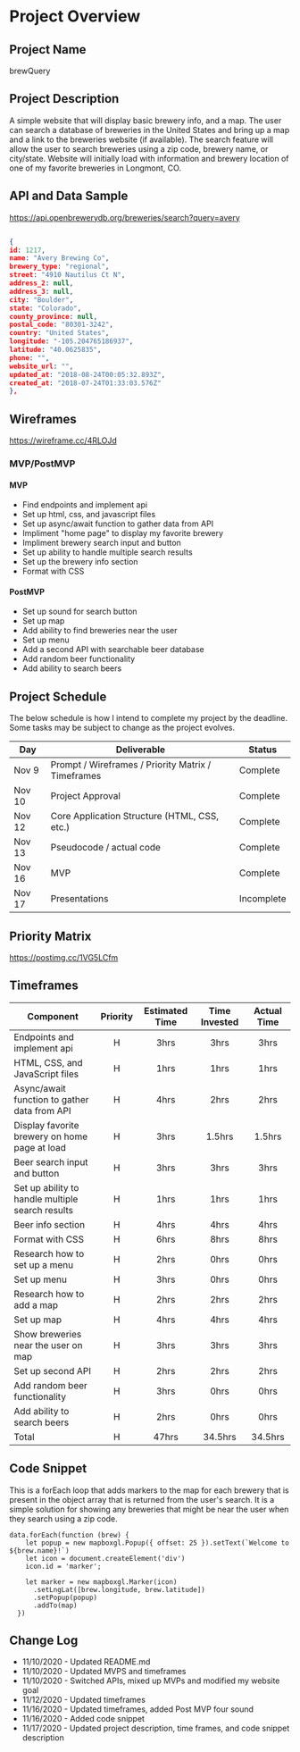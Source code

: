 # Project Overview

## Project Name

brewQuery

## Project Description

A simple website that will display basic brewery info, and a map. The user can search a database of breweries in the United States and bring up a map and a link to the breweries website (if available). The search feature will allow the user to search breweries using a zip code, brewery name, or city/state. Website will initially load with information and brewery location of one of my favorite breweries in Longmont, CO.

## API and Data Sample
https://api.openbrewerydb.org/breweries/search?query=avery

```JSON

{
id: 1217,
name: "Avery Brewing Co",
brewery_type: "regional",
street: "4910 Nautilus Ct N",
address_2: null,
address_3: null,
city: "Boulder",
state: "Colorado",
county_province: null,
postal_code: "80301-3242",
country: "United States",
longitude: "-105.204765186937",
latitude: "40.0625835",
phone: "",
website_url: "",
updated_at: "2018-08-24T00:05:32.893Z",
created_at: "2018-07-24T01:33:03.576Z"
},
```

## Wireframes

https://wireframe.cc/4RLOJd

### MVP/PostMVP

#### MVP 

- Find endpoints and implement api
- Set up html, css, and javascript files
- Set up async/await function to gather data from API
- Impliment "home page" to display my favorite brewery
- Impliment brewery search input and button
- Set up ability to handle multiple search results
- Set up the brewery info section
- Format with CSS

#### PostMVP  


- Set up sound for search button
- Set up map
- Add ability to find breweries near the user
- Set up menu
- Add a second API with searchable beer database
- Add random beer functionality
- Add ability to search beers


## Project Schedule

The below schedule is how I intend to complete my project by the deadline. Some tasks may be subject to change as the project evolves.

|  Day | Deliverable | Status
|---|---| ---|
|Nov 9| Prompt / Wireframes / Priority Matrix / Timeframes | Complete
|Nov 10| Project Approval | Complete
|Nov 12| Core Application Structure (HTML, CSS, etc.) | Complete
|Nov 13| Pseudocode / actual code | Complete
|Nov 16| MVP | Complete
|Nov 17| Presentations | Incomplete

## Priority Matrix

https://postimg.cc/1VG5LCfm

## Timeframes

| Component | Priority | Estimated Time | Time Invested | Actual Time |
| --- | :---: |  :---: | :---: | :---: |
| Endpoints and implement api | H | 3hrs| 3hrs | 3hrs |
| HTML, CSS, and JavaScript files | H | 1hrs| 1hrs | 1hrs |
| Async/await function to gather data from API | H | 4hrs| 2hrs | 2hrs |
| Display favorite brewery on home page at load | H | 3hrs | 1.5hrs | 1.5hrs |
| Beer search input and button | H | 3hrs| 3hrs | 3hrs |
| Set up ability to handle multiple search results | H | 1hrs | 1hrs | 1hrs |
| Beer info section | H | 4hrs| 4hrs | 4hrs |
| Format with CSS | H | 6hrs| 8hrs | 8hrs |
| Research how to set up a menu | H | 2hrs| 0hrs | 0hrs |
| Set up menu | H | 3hrs| 0hrs | 0hrs |
| Research how to add a map | H | 2hrs| 2hrs | 2hrs |
| Set up map | H | 4hrs| 4hrs | 4hrs |
| Show breweries near the user on map | H | 3hrs| 3hrs | 3hrs |
| Set up second API | H | 2hrs| 2hrs | 2hrs |
| Add random beer functionality | H | 3hrs| 0hrs | 0hrs |
| Add ability to search beers | H | 2hrs| 0hrs | 0hrs |
| Total | H | 47hrs| 34.5hrs | 34.5hrs |

## Code Snippet

This is a forEach loop that adds markers to the map for each brewery that is present in the object array that is returned from the user's search. It is a simple solution for showing any breweries that might be near the user when they search using a zip code.

```
data.forEach(function (brew) {
    let popup = new mapboxgl.Popup({ offset: 25 }).setText(`Welcome to ${brew.name}!`)
    let icon = document.createElement('div')
    icon.id = 'marker';
  
    let marker = new mapboxgl.Marker(icon)
      .setLngLat([brew.longitude, brew.latitude])
      .setPopup(popup)
      .addTo(map)
  })
```

## Change Log
- 11/10/2020 - Updated README.md
- 11/10/2020 - Updated MVPS and timeframes
- 11/10/2020 - Switched APIs, mixed up MVPs and modified my website goal
- 11/12/2020 - Updated timeframes
- 11/16/2020 - Updated timeframes, added Post MVP four sound
- 11/16/2020 - Added code snippet
- 11/17/2020 - Updated project description, time frames, and code snippet description
